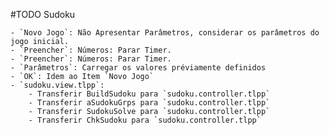 #TODO Sudoku

    - `Novo Jogo`: Não Apresentar Parâmetros, considerar os parâmetros do jogo inicial.
    - `Preencher`: Números: Parar Timer.
    - `Preencher`: Números: Parar Timer.
    - `Parâmetros`: Carregar os valores préviamente definidos
    - `OK`: Idem ao Item `Novo Jogo`
    - `sudoku.view.tlpp`:
        - Transferir BuildSudoku para `sudoku.controller.tlpp`
        - Transferir aSudokuGrps para `sudoku.controller.tlpp`
        - Transferir SudokuSolve para `sudoku.controller.tlpp`
        - Transferir ChkSudoku para `sudoku.controller.tlpp`
